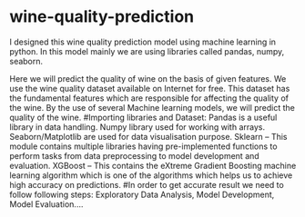 # wine-quality-prediction
I designed this wine quality prediction model using machine learning in python. In this model mainly we are using libraries called pandas, numpy, seaborn. 

Here we will predict the quality of wine on the basis of given features. We use the wine quality dataset available on Internet for free. 
This dataset has the fundamental features which are responsible for affecting the quality of the wine. By the use of several Machine learning models, we will predict the quality of the wine.
#Importing libraries and Dataset:
Pandas is a useful library in data handling.
Numpy library used for working with arrays.
Seaborn/Matplotlib are used for data visualisation purpose.
Sklearn – This module contains multiple libraries having pre-implemented functions to perform tasks from data preprocessing to model development and evaluation.
XGBoost – This contains the eXtreme Gradient Boosting machine learning algorithm which is one of the algorithms which helps us to achieve high accuracy on predictions.
#In order to get accurate result we need to follow following steps:
Exploratory Data Analysis, Model Development,  Model Evaluation....

